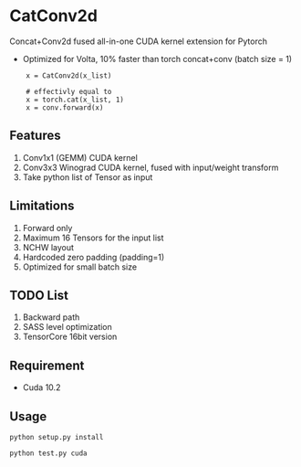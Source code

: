 # CatConv2d
Concat+Conv2d fused all-in-one CUDA kernel extension for Pytorch

- Optimized for Volta, 10% faster than torch concat+conv (batch size = 1)



~~~
    x = CatConv2d(x_list)
    
    # effectivly equal to
    x = torch.cat(x_list, 1)
    x = conv.forward(x)
~~~

## Features
1. Conv1x1 (GEMM) CUDA kernel
2. Conv3x3 Winograd CUDA kernel, fused with input/weight transform
3. Take python list of Tensor as input

## Limitations
1. Forward only
2. Maximum 16 Tensors for the input list
3. NCHW layout
4. Hardcoded zero padding (padding=1)
5. Optimized for small batch size

## TODO List
1. Backward path
2. SASS level optimization
3. TensorCore 16bit version

## Requirement
- Cuda 10.2

## Usage
~~~
python setup.py install

python test.py cuda
~~~
